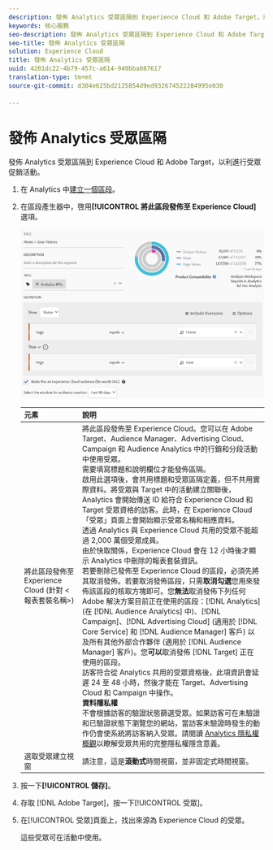 ```yaml
---
description: 發佈 Analytics 受眾區隔到 Experience Cloud 和 Adobe Target，以利進行受眾促銷活動。
keywords: 核心服務
seo-description: 發佈 Analytics 受眾區隔到 Experience Cloud 和 Adobe Target，以利進行受眾促銷活動。
seo-title: 發佈 Analytics 受眾區隔
solution: Experience Cloud
title: 發佈 Analytics 受眾區隔
uuid: 4201dc22-4b79-457c-a614-949bba087617
translation-type: tm+mt
source-git-commit: d304e625bd2125854d9ed932674522284995e030

---
```



# 發佈 Analytics 受眾區隔

發佈 Analytics 受眾區隔到 Experience Cloud 和 Adobe Target，以利進行受眾促銷活動。

1. 在 Analytics 中[建立一個區段](https://marketing.adobe.com/resources/help/en_US/analytics/segment/seg_build.html)。
1. 在區段產生器中，啓用&#x200B;**[!UICONTROL 將此區段發佈至 Experience Cloud]** 選項。

   ![](assets/ec_audience_example.png)

   | 元素 | 說明 |
   |--- |---|
   | 將此區段發佈至 Experience Cloud (針對 &lt;報表套裝名稱&gt;) | 將此區段發佈至 Experience Cloud。您可以在 Adobe Target、Audience Manager、Advertising Cloud、Campaign 和 Audience Analytics 中的行銷和分段活動中使用受眾。<br>需要填寫標題和說明欄位才能發佈區隔。<br>啟用此選項後，會共用標題和受眾區隔定義，但不共用實際資料。將受眾與 Target 中的活動建立關聯後，Analytics 會開始傳送 ID 給符合 Experience Cloud 和 Target 受眾資格的訪客。此時，在 Experience Cloud「受眾」頁面上會開始顯示受眾名稱和相應資料。<br>透過 Analytics 與 Experience Cloud 共用的受眾不能超過 2,000 萬個受眾成員。<br>由於快取關係，Experience Cloud 會在 12 小時後才顯示 Analytics 中刪除的報表套裝資訊。<br>若要刪除已發佈至 Experience Cloud 的區段，必須先將其取消發佈。若要取消發佈區段，只需&#x200B;**取消勾選**&#x200B;您用來發佈該區段的核取方塊即可。您&#x200B;**無法**&#x200B;取消發佈下列任何 Adobe 解決方案目前正在使用的區段：[!DNL Analytics] (在 [!DNL Audience Analytics] 中)、[!DNL Campaign]、[!DNL Advertising Cloud] (適用於 [!DNL Core Service] 和 [!DNL Audience Manager] 客戶) 以及所有其他外部合作夥伴 (適用於 [!DNL Audience Manager] 客戶)。您&#x200B;**可以**&#x200B;取消發佈 [!DNL Target] 正在使用的區段。<br>訪客符合從 Analytics 共用的受眾資格後，此項資訊會延遲 24 至 48 小時，然後才能在 Target、Advertising Cloud 和 Campaign 中操作。<br>**資料隱私權**<br>不會根據訪客的驗證狀態篩選受眾。如果訪客可在未驗證和已驗證狀態下瀏覽您的網站，當訪客未驗證時發生的動作仍會使系統將訪客納入受眾。請閱讀 [Analytics 隱私權概觀](https://docs.adobe.com/help/en/analytics/technotes/privacy-overview.html)以瞭解受眾共用的完整隱私權隱含意義。 |
   | 選取受眾建立視窗 | 請注意，這是&#x200B;**滾動式**&#x200B;時間視窗，並非固定式時間視窗。 |

1. 按一下&#x200B;**[!UICONTROL 儲存]**。
1. 存取 [!DNL Adobe Target]，按一下[!UICONTROL 受眾]。
1. 在[!UICONTROL 受眾]頁面上，找出來源為 Experience Cloud 的受眾。

   這些受眾可在活動中使用。
